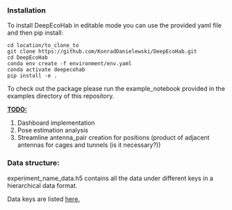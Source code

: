 ### Installation

To install DeepEcoHab in editable mode you can use the provided yaml file and then pip install:

```
cd location/to_clone_to
git clone https://github.com/KonradDanielewski/DeepEcoHab.git
cd DeepEcoHab
conda env create -f environment/env.yaml
conda activate deepecohab
pip install -e .
```

To check out the package please run the example_notebook provided in the examples directory of this repository.





<b><u>TODO:</b></u>
1. Dashboard implementation
2. Pose estimation analysis
3. Streamline antenna_pair creation for positions (product of adjacent antennas for cages and tunnels (is it necessary?))

### Data structure:

experiment_name_data.h5 contains all the data under different keys in a hierarchical data format. 

Data keys are listed [here.](./docs/data_keys.md)
